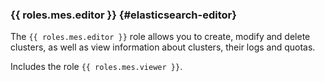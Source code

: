 ### {{ roles.mes.editor }} {#elasticsearch-editor}

The `{{ roles.mes.editor }}` role allows you to create, modify and delete clusters, as well as view information about clusters, their logs and quotas.

Includes the role `{{ roles.mes.viewer }}`.
